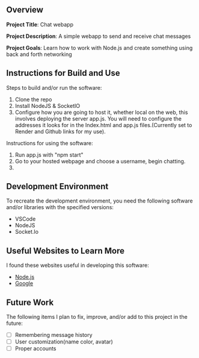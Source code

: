 ## Overview

**Project Title**: Chat webapp

**Project Description**: A simple webapp to send and receive chat messages

**Project Goals**: Learn how to work with Node.js and create something using back and forth networking

## Instructions for Build and Use

Steps to build and/or run the software:

1. Clone the repo
2. Install NodeJS & SocketIO
3. Configure how you are going to host it, whether local on the web, this involves deploying the server app.js. You will need to configure the addresses it looks for in the Index.html and app.js files.(Currently set to Render and Github links for my use).

Instructions for using the software:

1. Run app.js with "npm start"
2. Go to your hosted webpage and choose a username, begin chatting.
3.

## Development Environment 

To recreate the development environment, you need the following software and/or libraries with the specified versions:

* VSCode
* NodeJS
* Socket.Io

## Useful Websites to Learn More

I found these websites useful in developing this software:

* [Node.js](https://nodejs.org/en)
* [Google](Google.com)

## Future Work

The following items I plan to fix, improve, and/or add to this project in the future:

* [ ] Remembering message history
* [ ] User customization(name color, avatar)
* [ ] Proper accounts
